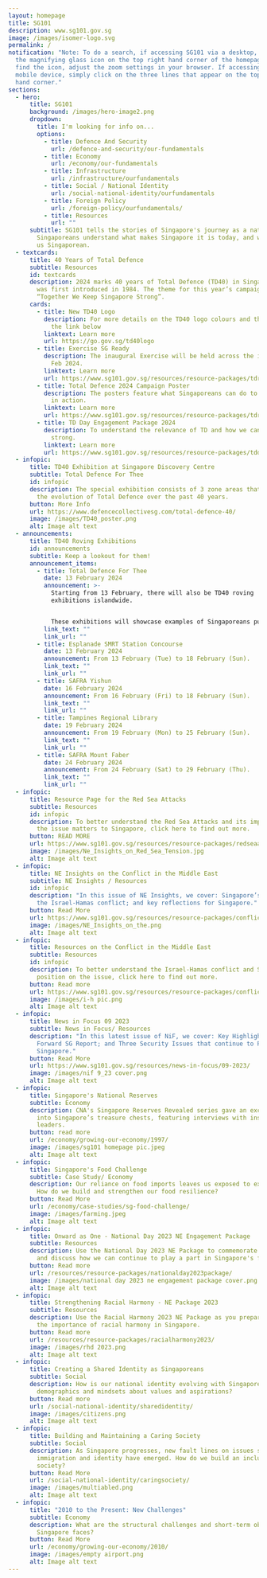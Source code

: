 ```yaml
---
layout: homepage
title: SG101
description: www.sg101.gov.sg
image: /images/isomer-logo.svg
permalink: /
notification: "Note: To do a search, if accessing SG101 via a desktop, click on
  the magnifying glass icon on the top right hand corner of the homepage. To
  find the icon, adjust the zoom settings in your browser. If accessing via a
  mobile device, simply click on the three lines that appear on the top right
  hand corner."
sections:
  - hero:
      title: SG101
      background: /images/hero-image2.png
      dropdown:
        title: I'm looking for info on...
        options:
          - title: Defence And Security
            url: /defence-and-security/our-fundamentals
          - title: Economy
            url: /economy/our-fundamentals
          - title: Infrastructure
            url: /infrastructure/ourfundamentals
          - title: Social / National Identity
            url: /social-national-identity/ourfundamentals
          - title: Foreign Policy
            url: /foreign-policy/ourfundamentals/
          - title: Resources
            url: ""
      subtitle: SG101 tells the stories of Singapore's journey as a nation, and helps
        Singaporeans understand what makes Singapore it is today, and what makes
        us Singaporean.
  - textcards:
      title: 40 Years of Total Defence
      subtitle: Resources
      id: textcards
      description: 2024 marks 40 years of Total Defence (TD40) in Singapore, since it
        was first introduced in 1984. The theme for this year’s campaign is
        “Together We Keep Singapore Strong”.
      cards:
        - title: New TD40 Logo
          description: For more details on the TD40 logo colours and their usage, click
            the link below
          linktext: Learn more
          url: https://go.gov.sg/td40logo
        - title: Exercise SG Ready
          description: The inaugural Exercise will be held across the island from 15 to 29
            Feb 2024.
          linktext: Learn more
          url: https://www.sg101.gov.sg/resources/resource-packages/tdresources/
        - title: Total Defence 2024 Campaign Poster
          description: The posters feature what Singaporeans can do to put Total Defence
            in action.
          linktext: Learn more
          url: https://www.sg101.gov.sg/resources/resource-packages/tdresources/
        - title: TD Day Engagement Package 2024
          description: To understand the relevance of TD and how we can keep Singapore
            strong.
          linktext: Learn more
          url: https://www.sg101.gov.sg/resources/resource-packages/tdday2024/
  - infopic:
      title: TD40 Exhibition at Singapore Discovery Centre
      subtitle: Total Defence For Thee
      id: infopic
      description: The special exhibition consists of 3 zone areas that reflects on
        the evolution of Total Defence over the past 40 years.
      button: More Info
      url: https://www.defencecollectivesg.com/total-defence-40/
      image: /images/TD40_poster.png
      alt: Image alt text
  - announcements:
      title: TD40 Roving Exhibitions
      id: announcements
      subtitle: Keep a lookout for them!
      announcement_items:
        - title: Total Defence For Thee
          date: 13 February 2024
          announcement: >-
            Starting from 13 February, there will also be TD40 roving
            exhibitions islandwide.


            These exhibitions will showcase examples of Singaporeans putting TD into action and adopt a storytelling approach to inspire Singaporeans to continue playing their part to keep Singapore prepared and strong.
          link_text: ""
          link_url: ""
        - title: Esplanade SMRT Station Concourse
          date: 13 February 2024
          announcement: From 13 February (Tue) to 18 February (Sun).
          link_text: ""
          link_url: ""
        - title: SAFRA Yishun
          date: 16 February 2024
          announcement: From 16 February (Fri) to 18 February (Sun).
          link_text: ""
          link_url: ""
        - title: Tampines Regional Library
          date: 19 February 2024
          announcement: From 19 February (Mon) to 25 February (Sun).
          link_text: ""
          link_url: ""
        - title: SAFRA Mount Faber
          date: 24 February 2024
          announcement: From 24 February (Sat) to 29 February (Thu).
          link_text: ""
          link_url: ""
  - infopic:
      title: Resource Page for the Red Sea Attacks
      subtitle: Resources
      id: infopic
      description: To better understand the Red Sea Attacks and its impacts, and why
        the issue matters to Singapore, click here to find out more.
      button: READ MORE
      url: https://www.sg101.gov.sg/resources/resource-packages/redseaattacks/
      image: /images/Ne_Insights_on_Red_Sea_Tension.jpg
      alt: Image alt text
  - infopic:
      title: NE Insights on the Conflict in the Middle East
      subtitle: NE Insights / Resources
      id: infopic
      description: "In this issue of NE Insights, we cover: Singapore’s position on
        the Israel-Hamas conflict; and key reflections for Singapore."
      button: Read More
      url: https://www.sg101.gov.sg/resources/resource-packages/conflictmiddleeast/
      image: /images/NE_Insights_on_the.png
      alt: Image alt text
  - infopic:
      title: Resources on the Conflict in the Middle East
      subtitle: Resources
      id: infopic
      description: To better understand the Israel-Hamas conflict and Singapore’s
        position on the issue, click here to find out more.
      button: Read more
      url: https://www.sg101.gov.sg/resources/resource-packages/conflictmiddleeast/
      image: /images/i-h pic.png
      alt: Image alt text
  - infopic:
      title: News in Focus 09 2023
      subtitle: News in Focus/ Resources
      description: "In this latest issue of NiF, we cover: Key Highlights from the
        Forward SG Report; and Three Security Issues that continue to Preoccupy
        Singapore."
      button: Read More
      url: https://www.sg101.gov.sg/resources/news-in-focus/09-2023/
      image: /images/nif 9_23 cover.png
      alt: Image alt text
  - infopic:
      title: Singapore's National Reserves
      subtitle: Economy
      description: CNA's Singapore Reserves Revealed series gave an exclusive peek
        into Singapore’s treasure chests, featuring interviews with insiders and
        leaders.
      button: read more
      url: /economy/growing-our-economy/1997/
      image: /images/sg101 homepage pic.jpeg
      alt: Image alt text
  - infopic:
      title: Singapore's Food Challenge
      subtitle: Case Study/ Economy
      description: Our reliance on food imports leaves us exposed to external forces.
        How do we build and strengthen our food resilience?
      button: Read More
      url: /economy/case-studies/sg-food-challenge/
      image: /images/farming.jpeg
      alt: Image alt text
  - infopic:
      title: Onward as One - National Day 2023 NE Engagement Package
      subtitle: Resources
      description: Use the National Day 2023 NE Package to commemorate National Day
        and discuss how we can continue to play a part in Singapore's future.
      button: Read more
      url: /resources/resource-packages/nationalday2023package/
      image: /images/national day 2023 ne engagement package cover.png
      alt: Image alt text
  - infopic:
      title: Strengthening Racial Harmony - NE Package 2023
      subtitle: Resources
      description: Use the Racial Harmony 2023 NE Package as you prepare to discuss
        the importance of racial harmony in Singapore.
      button: Read more
      url: /resources/resource-packages/racialharmony2023/
      image: /images/rhd 2023.png
      alt: Image alt text
  - infopic:
      title: Creating a Shared Identity as Singaporeans
      subtitle: Social
      description: How is our national identity evolving with Singapore’s changing
        demographics and mindsets about values and aspirations?
      button: Read more
      url: /social-national-identity/sharedidentity/
      image: /images/citizens.png
      alt: Image alt text
  - infopic:
      title: Building and Maintaining a Caring Society
      subtitle: Social
      description: As Singapore progresses, new fault lines on issues such as class,
        immigration and identity have emerged. How do we build an inclusive
        society?
      button: Read More
      url: /social-national-identity/caringsociety/
      image: /images/multiabled.png
      alt: Image alt text
  - infopic:
      title: "2010 to the Present: New Challenges"
      subtitle: Economy
      description: What are the structural challenges and short-term obstacles that
        Singapore faces?
      button: Read More
      url: /economy/growing-our-economy/2010/
      image: /images/empty airport.png
      alt: Image alt text
---
```

